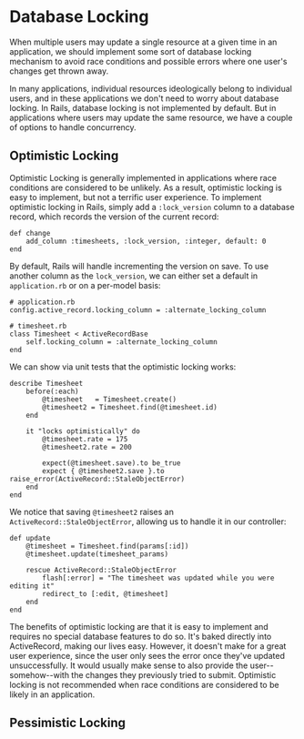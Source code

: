 # Database Locking

When multiple users may update a single resource at a given time in an application, we should implement some sort of database locking mechanism to avoid race conditions and possible errors where one user's changes get thrown away. 

In many applications, individual resources ideologically belong to individual users, and in these applications we don't need to worry about database locking. In Rails, database locking is not implemented by default. But in applications where users may update the same resource, we have a couple of options to handle concurrency.

## Optimistic Locking

Optimistic Locking is generally implemented in applications where race conditions are considered to be unlikely. As a result, optimistic locking is easy to implement, but not a terrific user experience. To implement optimistic locking in Rails, simply add a `:lock_version` column to a database record, which records the version of the current record:

	def change
		add_column :timesheets, :lock_version, :integer, default: 0
	end
	
By default, Rails will handle incrementing the version on save. To use another column as the `lock_version`, we can either set a default in `application.rb` or on a per-model basis:

	# application.rb
	config.active_record.locking_column = :alternate_locking_column
	
	# timesheet.rb
	class Timesheet < ActiveRecordBase
		self.locking_column = :alternate_locking_column
	end
	
We can show via unit tests that the optimistic locking works:

	describe Timesheet
		before(:each)
			@timesheet   = Timesheet.create()
			@timesheet2 = Timesheet.find(@timesheet.id)
		end
		
		it "locks optimistically" do
			@timesheet.rate = 175
			@timesheet2.rate = 200
			
			expect(@timesheet.save).to be_true
			expect { @timesheet2.save }.to raise_error(ActiveRecord::StaleObjectError)
		end
	end

We notice that saving `@timesheet2` raises an `ActiveRecord::StaleObjectError`, allowing us to handle it in our controller:

	def update
		@timesheet = Timesheet.find(params[:id])
		@timesheet.update(timesheet_params)
		
		rescue ActiveRecord::StaleObjectError
			flash[:error] = "The timesheet was updated while you were editing it"
			redirect_to [:edit, @timesheet]
		end
	end

The benefits of optimistic locking are that it is easy to implement and requires no special database features to do so. It's baked directly into ActiveRecord, making our lives easy. However, it doesn't make for a great user experience, since the user only sees the error once they've updated unsuccessfully. It would usually make sense to also provide the user--somehow--with the changes they previously tried to submit. Optimistic locking is not recommended when race conditions are considered to be likely in an application.

## Pessimistic Locking

